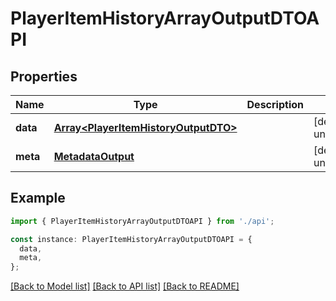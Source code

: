 # PlayerItemHistoryArrayOutputDTOAPI

## Properties

| Name     | Type                                                                         | Description | Notes                  |
| -------- | ---------------------------------------------------------------------------- | ----------- | ---------------------- |
| **data** | [**Array&lt;PlayerItemHistoryOutputDTO&gt;**](PlayerItemHistoryOutputDTO.md) |             | [default to undefined] |
| **meta** | [**MetadataOutput**](MetadataOutput.md)                                      |             | [default to undefined] |

## Example

```typescript
import { PlayerItemHistoryArrayOutputDTOAPI } from './api';

const instance: PlayerItemHistoryArrayOutputDTOAPI = {
  data,
  meta,
};
```

[[Back to Model list]](../README.md#documentation-for-models) [[Back to API list]](../README.md#documentation-for-api-endpoints) [[Back to README]](../README.md)

